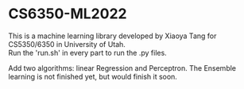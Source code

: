 # CS6350-ML2022
This is a machine learning library developed by Xiaoya Tang for CS5350/6350 in University of Utah.\
Run the 'run.sh' in every part to run the .py files.

Add two algorithms: linear Regression and Perceptron.
The Ensemble learning is not finished yet, but would finish it soon.
